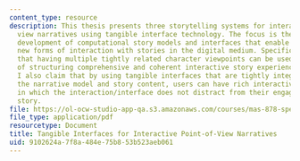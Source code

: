 ```yaml
---
content_type: resource
description: This thesis presents three storytelling systems for interactive point-of-
  view narratives using tangible interface technology. The focus is the design and
  development of computational story models and interfaces that enable users to experience
  new forms of interaction with stories in the digital medium. Specifically, I propose
  that having multiple tightly related character viewpoints can be used as a means
  of structuring comprehensive and coherent interactive story experiences. Furthermore,
  I also claim that by using tangible interfaces that are tightly integrated into
  the narrative model and story content, users can have rich interactive story experiences
  in which the interaction/interface does not distract from their engagement in the
  story.
file: https://ol-ocw-studio-app-qa.s3.amazonaws.com/courses/mas-878-special-topics-in-multimedia-production-experiences-in-interactive-art-fall-2003/9102624a7f8a484e75b853b523aeb061_mazalek.pdf
file_type: application/pdf
resourcetype: Document
title: Tangible Interfaces for Interactive Point-of-View Narratives
uid: 9102624a-7f8a-484e-75b8-53b523aeb061
---
```

